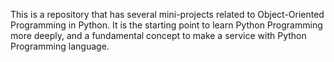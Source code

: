 This is a repository that has several mini-projects related to Object-Oriented Programming in Python.
It is the starting point to learn Python Programming more deeply,
and a fundamental concept to make a service with Python Programming language.
